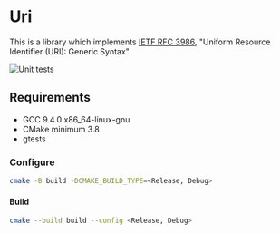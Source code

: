# Uri

This is a library which implements [IETF RFC 3986](https://datatracker.ietf.org/doc/html/rfc3986), "Uniform Resource Identifier (URI): Generic Syntax".

[![Unit tests](https://github.com/AlexandarDjordjevic/Uri/actions/workflows/Debug.yml/badge.svg)](https://github.com/AlexandarDjordjevic/Uri/actions/workflows/Debug.yml)

## Requirements

* GCC 9.4.0 x86_64-linux-gnu
* CMake minimum 3.8
* gtests 

### Configure

```bash
cmake -B build -DCMAKE_BUILD_TYPE=<Release, Debug>
```

#### Build

```bash
cmake --build build --config <Release, Debug>
```
